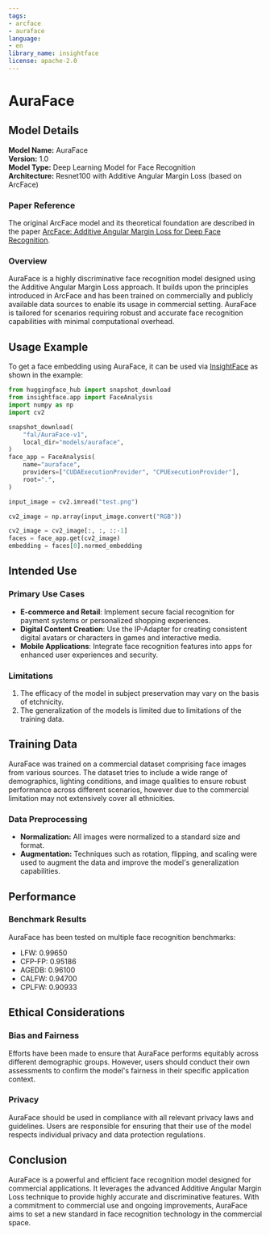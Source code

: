 ```yaml
---
tags:
- arcface
- auraface
language:
- en
library_name: insightface
license: apache-2.0
---
```


# AuraFace

## Model Details

**Model Name:** AuraFace  
**Version:** 1.0  
**Model Type:** Deep Learning Model for Face Recognition  
**Architecture:** Resnet100 with Additive Angular Margin Loss (based on ArcFace)

### Paper Reference

The original ArcFace model and its theoretical foundation are described in the paper [ArcFace: Additive Angular Margin Loss for Deep Face Recognition](https://arxiv.org/abs/1801.07698).

### Overview

AuraFace is a highly discriminative face recognition model designed using the Additive Angular Margin Loss approach. It builds upon the principles introduced in ArcFace and has been trained on commercially and publicly available data sources to enable its usage in commercial setting. AuraFace is tailored for scenarios requiring robust and accurate face recognition capabilities with minimal computational overhead.

## Usage Example

To get a face embedding using AuraFace, it can be used via [InsightFace](https://github.com/deepinsight/insightface/tree/master) as shown in the example:

```python
from huggingface_hub import snapshot_download
from insightface.app import FaceAnalysis
import numpy as np
import cv2

snapshot_download(
    "fal/AuraFace-v1",
    local_dir="models/auraface",
)
face_app = FaceAnalysis(
    name="auraface",
    providers=["CUDAExecutionProvider", "CPUExecutionProvider"],
    root=".",
)

input_image = cv2.imread("test.png")

cv2_image = np.array(input_image.convert("RGB"))

cv2_image = cv2_image[:, :, ::-1]
faces = face_app.get(cv2_image)
embedding = faces[0].normed_embedding
```

## Intended Use

### Primary Use Cases

- **E-commerce and Retail**: Implement secure facial recognition for payment systems or personalized shopping experiences.
- **Digital Content Creation**: Use the IP-Adapter for creating consistent digital avatars or characters in games and interactive media.
- **Mobile Applications**: Integrate face recognition features into apps for enhanced user experiences and security.

### Limitations

1. The efficacy of the model in subject preservation may vary on the basis of etchnicity.
2. The generalization of the models is limited due to limitations of the training data.

## Training Data

AuraFace was trained on a commercial dataset comprising face images from various sources. The dataset tries to include a wide range of demographics, lighting conditions, and image qualities to ensure robust performance across different scenarios, however due to the commercial limitation may not extensively cover all ethnicities.

### Data Preprocessing

- **Normalization:** All images were normalized to a standard size and format.
- **Augmentation:** Techniques such as rotation, flipping, and scaling were used to augment the data and improve the model's generalization capabilities.

## Performance



### Benchmark Results

AuraFace has been tested on multiple face recognition benchmarks:

- LFW: 0.99650
- CFP-FP: 0.95186
- AGEDB: 0.96100
- CALFW: 0.94700
- CPLFW: 0.90933

## Ethical Considerations

### Bias and Fairness

Efforts have been made to ensure that AuraFace performs equitably across different demographic groups. However, users should conduct their own assessments to confirm the model's fairness in their specific application context.

### Privacy

AuraFace should be used in compliance with all relevant privacy laws and guidelines. Users are responsible for ensuring that their use of the model respects individual privacy and data protection regulations.

## Conclusion

AuraFace is a powerful and efficient face recognition model designed for commercial applications. It leverages the advanced Additive Angular Margin Loss technique to provide highly accurate and discriminative features. With a commitment to commercial use and ongoing improvements, AuraFace aims to set a new standard in face recognition technology in the commercial space.